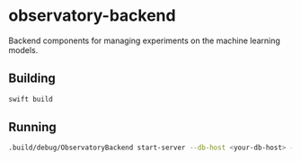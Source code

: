 # observatory-backend

Backend components for managing experiments on the machine learning models.

## Building
```sh
swift build
```
## Running
```sh
.build/debug/ObservatoryBackend start-server --db-host <your-db-host> --db-login <your-db-login> --db-password <your-db-password> --db-name <your-db-name>
```
